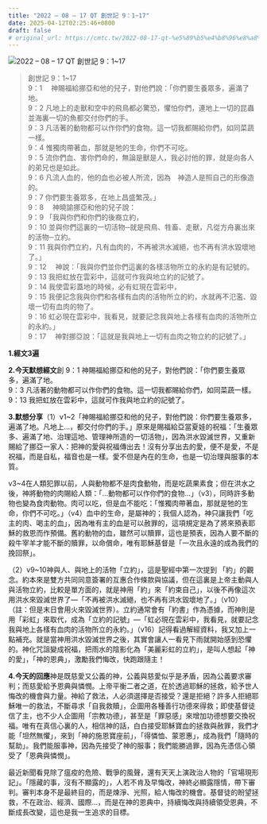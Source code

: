 ```yaml
---
title: "2022 – 08 – 17 QT 創世記 9：1~17"
date: 2025-04-12T02:25:46+0800
draft: false
# original_url: https://cmtc.tw/2022-08-17-qt-%e5%89%b5%e4%b8%96%e8%a8%98-9%ef%bc%9a117
---
```


![2022 – 08 – 17 QT 創世記 9：1\~17](/images/qt.jpg  "2022 – 08 – 17 QT 創世記 9：1\~17")

> 創世記 9：1\~17  
> 9：1 　神賜福給挪亞和他的兒子，對他們說：「你們要生養眾多，遍滿了地。  
> 9：2 凡地上的走獸和空中的飛鳥都必驚恐，懼怕你們，連地上一切的昆蟲並海裏一切的魚都交付你們的手。  
> 9：3 凡活著的動物都可以作你們的食物。這一切我都賜給你們，如同菜蔬一樣。  
> 9：4 惟獨肉帶著血，那就是牠的生命，你們不可吃。  
> 9：5 流你們血、害你們命的，無論是獸是人，我必討他的罪，就是向各人的弟兄也是如此。  
> 9：6 凡流人血的，他的血也必被人所流，因為　神造人是照自己的形像造的。  
> 9：7 你們要生養眾多，在地上昌盛繁茂。」  
> 9：8 　神曉諭挪亞和他的兒子說：  
> 9：9 「我與你們和你們的後裔立約，  
> 9：10 並與你們這裏的一切活物─就是飛鳥、牲畜、走獸，凡從方舟裏出來的活物─立約。  
> 9：11 我與你們立約，凡有血肉的，不再被洪水滅絕，也不再有洪水毀壞地了。」  
> 9：12 　神說：「我與你們並你們這裏的各樣活物所立的永約是有記號的。  
> 9：13 我把虹放在雲彩中，這就可作我與地立約的記號了。  
> 9：14 我使雲彩蓋地的時候，必有虹現在雲彩中，  
> 9：15 我便記念我與你們和各樣有血肉的活物所立的約，水就再不氾濫、毀壞一切有血肉的物了。  
> 9：16 虹必現在雲彩中，我看見，就要記念我與地上各樣有血肉的活物所立的永約。」  
> 9：17 　神對挪亞說：「這就是我與地上一切有血肉之物立約的記號了。」

**1.經文3遍**

**2.今天默想經文**創 9：1 神賜福給挪亞和他的兒子，對他們說：「你們要生養眾多，遍滿了地。  
9：3 凡活著的動物都可以作你們的食物。這一切我都賜給你們，如同菜蔬一樣。  
9：13 我把虹放在雲彩中，這就可作我與地立約的記號了。

**3.默想分享**（1）v1\~2「神賜福給挪亞和他的兒子，對他們說：你們要生養眾多，遍滿了地。凡地上…，都交付你們的手。」原來是賜福給亞當夏娃的祝福：「生養眾多、遍滿了地、治理這地、管理神所造的一切活物」，因為洪水毀滅世界，又重新賜給了挪亞一家人：把神的愛與祝福傳出去！沒有分享出去的愛，便不是愛，不是祝福，而是自私，福音也是一樣。愛不但是內在的生命，也是一切治理與服事的本質。

v3\~4在人類犯罪以前，人與動物都不是肉食動物，而是吃蔬果素食；但在洪水之後，神將動物的肉賜給人類：「…動物都可以作你們的食物…」（v3），同時許多動物也變為食肉動物。肉可以吃，但是血不能吃：「惟獨肉帶著血，那就是牠的生命，你們不可吃。」（v4）血中的生命，是屬神的；我個人認為，神只讓我們「吃主的肉、喝主的血」，因為唯有主的血是可以赦罪的，這項規定是為了將來預表耶穌的救恩而作預備。舊約動物的血，雖然可以贖罪，這也是預表，因為人要不斷的殺牛宰羊才能不斷的贖罪，以命償命，唯有耶穌基督是「一次且永遠的成為我們的挽回祭」。

（2）v9\~10神與人、與地上的活物「立約」，這是聖經中第一次提到 「約」的觀念。約本來是雙方共同同意簽署的互惠合作條款與協議，但在這裏是上帝主動與人與活物立約，比較是單方面的，就是神用「約」來「約束自己」，以後不再像這次用洪水來毀滅世界了—「不再被洪水滅絕，也不再有洪水毀壞地了。」（v10）（註：但是末日會用火來毀滅世界）。立約通常會有「約書」作為憑據，而神則是用「彩虹」來取代，成為「立約的記號」—「虹必現在雲彩中，我看見，就要記念我與地上各樣有血肉的活物所立的永約。」（v16）記得看過解經資料，我又加上一點補充。就是當神用洪水毀滅世界之後，其實會讓人一看見下雨就開始感到恐懼的。神化咒詛變成祝福，把雨水的陰影化為「美麗彩虹的立約」，是叫人想起「神的愛」，「神的恩典」，激勵我們悔改，快跑跟隨主！

**4.今天的回應**神是既慈愛又公義的神，公義與慈愛似乎是矛盾，因為公義要求審判；而慈愛給予恩典與憐憫。上帝平衡二者之道，在於透過耶穌的拯救，給予世人悔改的機會與力量。神給了救法，人必須選擇是否接受？還是拒絕？許多人拒絕耶穌唯一的救法，不斷尋求「自我救贖」，企圖用各種善行功德來得救；即使基督徒信了主，也不少人企圖用「宗教功德」，甚至是「罪惡感」來增加功德想要交換祝福。唯有在真信心裏的人，相信神的話，白白接受耶穌寶血的拯救與赦罪，我們才能「坦然無懼」，來到「神的施恩寶座前」，「得憐恤、蒙恩惠」，成為我們「隨時的幫助」。我們能服事神，因為先接受了神的服事；我們能勝過罪，因為先憑信心領受了「恩典與憐憫」。

最近新聞看見除了瘟疫的危險、戰爭的風聲，還有天天上演政治人物的「官場現形記」。「隱藏的事，沒有不顯露的」，人若不肯及早悔改，神終必顯露隱情，帶下審判。審判本身不是最終目的，而是煉淨、光照，給人悔改的機會。基督徒的盼望拯救，不在政治、經濟、國際…，而是在神的恩典中，持續悔改與持續領受恩典，不斷成長改變，這也是我一生追求的目標。